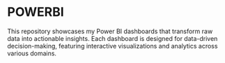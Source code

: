 # POWERBI
This repository showcases my Power BI dashboards that transform raw data into actionable insights. Each dashboard is designed for data-driven decision-making, featuring interactive visualizations and analytics across various domains.
